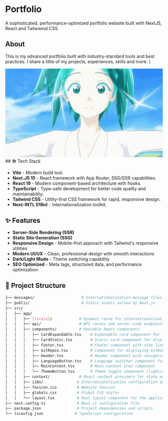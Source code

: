 # Portfolio

A sophisticated, performance-optimized portfolio website built with NextJS, React and Tailwwind CSS

## About

This is my advanced portfolio built with industry-standard tools and best practices. I share a little of my projects, experiences, skills and more.
\

<div align="center">
<img src="./public/Phos.gif" alt="Phos">
</div>
## 🛠️ Tech Stack

- **Vite** - Modern build tool.
- **Next.JS 15** - React framework with App Router, SSG/SSR capabilities.
- **React 19** - Modern component-based architecture with hooks.
- **TypeScript** - Type-safe development for better code quality and maintainability.
- **Tailwind CSS** - Utility-first CSS framework for rapid, responsive design.
- **Next-INTL (I18n)** - Internationalization toolkit.

## ✨ Features

- **Server-Side Rendering (SSR)**
- **Static Site Generation (SSG)**
- **Responsive Design** - Mobile-first approach with Tailwind's responsive utilities
- **Modern UI/UX** - Clean, professional design with smooth interactions
- **Dark/Light Mode** - Theme switching capability
- **SEO Optimized** - Meta tags, structured data, and performance optimization

## 📂 Project Structure

```bash
├── messages/                     # Internationalization message files
├── public/                       # Static assets served by Next.js
├── src/
│   ├── app/
│   │   ├── [locale]/            # Dynamic route for internationalization
│   │   ├── api/                 # API routes and server-side endpoints
│   │   ├── components/          # Reusable React components
│   │   │   ├── CardExpandable.tsx    # Expandable card component for interactive content
│   │   │   ├── CardStatic.tsx        # Static card component for displaying information
│   │   │   ├── Footer.tsx            # Footer component with site links and info
│   │   │   ├── GitRepos.tsx          # Component for displaying GitHub repositories
│   │   │   ├── Header.tsx            # Header component with navigation
│   │   │   ├── LanguageButton.tsx    # Language switcher component for i18n
│   │   │   ├── MainContent.tsx       # Main content area component
│   │   │   └── ThemeButton.tsx       # Theme toggle component (light/dark mode)
│   │   ├── context/             # React context providers for state management
│   │   ├── i18n/               # Internationalization configuration and utilities
│   │   ├── favicon.ico         # Website favicon
│   │   ├── globals.css         # Global CSS styles
│   │   └── layout.tsx          # Root layout component for the application
├── next.config.ts              # Next.js configuration file
├── package.json                # Project dependencies and scripts
└── tsconfig.json              # TypeScript configuration
```
